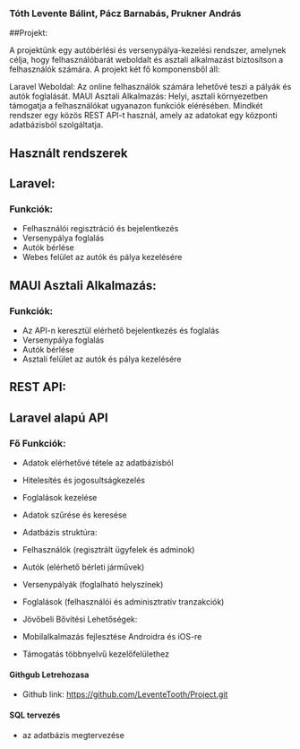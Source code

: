### Tóth Levente Bálint, Pácz Barnabás, Prukner András

##Projekt:

A projektünk egy autóbérlési és versenypálya-kezelési rendszer, amelynek célja, hogy felhasználóbarát weboldalt és asztali alkalmazást biztosítson a felhasználók számára. A projekt két fő komponensből áll:

Laravel Weboldal: Az online felhasználók számára lehetővé teszi a pályák és autók foglalását.
MAUI Asztali Alkalmazás: Helyi, asztali környezetben támogatja a felhasználókat ugyanazon funkciók elérésében.
Mindkét rendszer egy közös REST API-t használ, amely az adatokat egy központi adatbázisból szolgáltatja.

## Használt rendszerek

## Laravel:

### Funkciók:

* Felhasználói regisztráció és bejelentkezés
* Versenypálya foglalás
* Autók bérlése
* Webes felület az autók és pálya kezelésére
## MAUI Asztali Alkalmazás:

### Funkciók:

* Az API-n keresztül elérhető bejelentkezés és foglalás
* Versenypálya foglalás
* Autók bérlése
* Asztali felület az autók és pálya kezelésére
## REST API:

## Laravel alapú API

### Fő Funkciók:

* Adatok elérhetővé tétele az adatbázisból
* Hitelesítés és jogosultságkezelés
* Foglalások kezelése
* Adatok szűrése és keresése
* Adatbázis struktúra:

* Felhasználók (regisztrált ügyfelek és adminok)
* Autók (elérhető bérleti járművek)
* Versenypályák (foglalható helyszínek)
* Foglalások (felhasználói és adminisztratív tranzakciók)
* Jövőbeli Bővítési Lehetőségek:

* Mobilalkalmazás fejlesztése Androidra és iOS-re
* Támogatás többnyelvű kezelőfelülethez

#### Githgub Letrehozasa
* Github link: https://github.com/LeventeTooth/Project.git
#### SQL tervezés
* az adatbázis megtervezése


